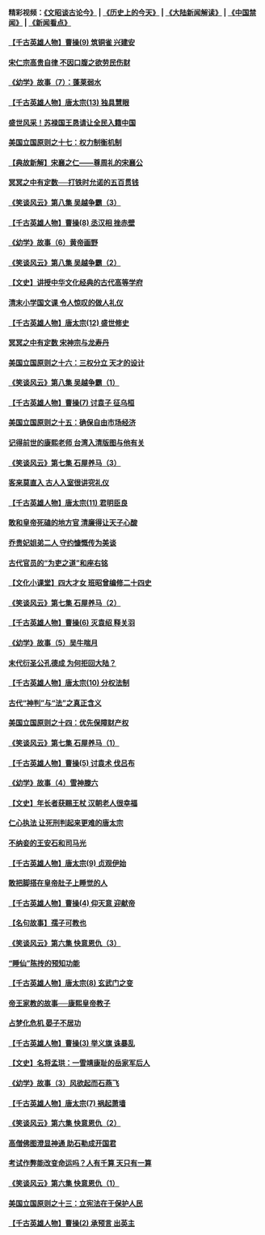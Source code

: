 #### 精彩视频：[《文昭谈古论今》](http://45.32.25.56/wenzhao) | [《历史上的今天》](http://45.32.25.56/today-in-history) | [《大陆新闻解读》](http://45.32.25.56/ntdtv-comedy) | [《中国禁闻》](http://45.32.25.56/ntdtv-news) | [《新闻看点》](http://45.32.25.56/news-insight) 

 #### [【千古英雄人物】曹操(9) 筑铜雀 兴建安](../pages/nsc975/n7662497.md?t=02062131) 

#### [宋仁宗高贵自律 不因口腹之欲劳民伤财](../pages/nsc975/n10997349.md?t=02062131) 

#### [《幼学》故事（7）：蓬莱弱水](../pages/nsc975/n10990547.md?t=02062131) 

#### [【千古英雄人物】唐太宗(13) 独具慧眼](../pages/nsc975/n8034179.md?t=02062131) 

#### [盛世风采！苏禄国王恳请让全民入籍中国](../pages/nsc975/n10992284.md?t=02062131) 

#### [美国立国原则之十七：权力制衡机制](../pages/nsc975/n11002624.md?t=02062131) 

#### [【典故新解】宋襄之仁——尊周礼的宋襄公](../pages/nsc975/n11018653.md?t=02062131) 

#### [冥冥之中有定数──打铁时允诺的五百贯钱](../pages/nsc975/n334213.md?t=02062131) 

#### [《笑谈风云》第八集 吴越争霸（3）](../pages/nsc975/n11010889.md?t=02062131) 

#### [【千古英雄人物】曹操(8) 丞汉相 挫赤壁](../pages/nsc975/n7662490.md?t=02062131) 

#### [《幼学》故事（6）黄帝画野](../pages/nsc975/n10990546.md?t=02062131) 

#### [《笑谈风云》第八集 吴越争霸（2）](../pages/nsc975/n10996834.md?t=02062131) 

#### [【文史】讲授中华文化经典的古代高等学府](../pages/nsc975/n11003895.md?t=02062131) 

#### [清末小学国文课 令人惊叹的做人礼仪](../pages/nsc975/n10980226.md?t=02062131) 

#### [【千古英雄人物】唐太宗(12) 盛世修史](../pages/nsc975/n8034115.md?t=02062131) 

#### [冥冥之中有定数 宋神宗与龙寿丹](../pages/nsc975/n11008770.md?t=02062131) 

#### [美国立国原则之十六：三权分立 天才的设计](../pages/nsc975/n10991293.md?t=02062131) 

#### [《笑谈风云》第八集 吴越争霸（1）](../pages/nsc975/n10987751.md?t=02062131) 

#### [【千古英雄人物】曹操(7) 讨袁子 征乌桓](../pages/nsc975/n7662459.md?t=02062131) 

#### [美国立国原则之十五：确保自由市场经济](../pages/nsc975/n10957715.md?t=02062131) 

#### [记得前世的康熙老师 台湾入清版图与他有关](../pages/nsc975/n11004761.md?t=02062131) 

#### [《笑谈风云》第七集 石屋养马（3）](../pages/nsc975/n10964155.md?t=02062131) 

#### [客来莫直入 古人入室很讲究礼仪](../pages/nsc975/n11002636.md?t=02062131) 

#### [【千古英雄人物】唐太宗(11) 君明臣良](../pages/nsc975/n8030388.md?t=02062131) 

#### [敢和皇帝死磕的地方官 清廉得让天子心酸](../pages/nsc975/n10999336.md?t=02062131) 

#### [乔贵妃姐弟二人 守约慷慨传为美谈](../pages/nsc975/n10842491.md?t=02062131) 

#### [古代官员的“为吏之道”和座右铭](../pages/nsc975/n10989890.md?t=02062131) 

#### [【文化小课堂】四大才女 班昭曾编修二十四史](../pages/nsc975/n10996143.md?t=02062131) 

#### [《笑谈风云》第七集 石屋养马（2）](../pages/nsc975/n10964109.md?t=02062131) 

#### [【千古英雄人物】曹操(6) 灭袁绍 释关羽](../pages/nsc975/n7662436.md?t=02062131) 

#### [《幼学》故事（5）吴牛喘月](../pages/nsc975/n10806013.md?t=02062131) 

#### [末代衍圣公孔德成 为何拒回大陆？](../pages/nsc975/n10992548.md?t=02062131) 

#### [【千古英雄人物】唐太宗(10) 分权法制](../pages/nsc975/n8025970.md?t=02062131) 

#### [古代“神判”与“法”之真正含义](../pages/nsc975/n10982291.md?t=02062131) 

#### [美国立国原则之十四：优先保障财产权](../pages/nsc975/n10954086.md?t=02062131) 

#### [《笑谈风云》第七集 石屋养马（1）](../pages/nsc975/n10964072.md?t=02062131) 

#### [【千古英雄人物】曹操(5) 讨袁术 伐吕布](../pages/nsc975/n7637126.md?t=02062131) 

#### [《幼学》故事（4）雪神滕六](../pages/nsc975/n10806012.md?t=02062131) 

#### [【文史】年长者获赐王杖 汉朝老人很幸福](../pages/nsc975/n10980263.md?t=02062131) 

#### [仁心执法 让死刑判起来更难的唐太宗](../pages/nsc975/n10979954.md?t=02062131) 

#### [不纳妾的王安石和司马光](../pages/nsc975/n2647438.md?t=02062131) 

#### [【千古英雄人物】唐太宗(9) 贞观伊始](../pages/nsc975/n8022938.md?t=02062131) 

#### [敢把脚搭在皇帝肚子上睡觉的人](../pages/nsc975/n10975530.md?t=02062131) 

#### [【千古英雄人物】曹操(4) 仰天意 迎献帝](../pages/nsc975/n7637003.md?t=02062131) 

#### [【名句故事】孺子可教也](../pages/nsc975/n10371944.md?t=02062131) 

#### [《笑谈风云》第六集 快意恩仇（3）](../pages/nsc975/n10953824.md?t=02062131) 

#### [“睡仙”陈抟的预知功能](../pages/nsc975/n10955272.md?t=02062131) 

#### [【千古英雄人物】唐太宗(8) 玄武门之变](../pages/nsc975/n7979461.md?t=02062131) 

#### [帝王家教的故事──康熙皇帝教子](../pages/nsc975/n10764254.md?t=02062131) 

#### [占梦化危机 晏子不居功](../pages/nsc975/n232663.md?t=02062131) 

#### [【千古英雄人物】曹操(3) 举义旗 诛暴乱](../pages/nsc975/n7576061.md?t=02062131) 

#### [【文史】名将孟珙：一雪靖康耻的岳家军后人](../pages/nsc975/n10949269.md?t=02062131) 

#### [《幼学》故事（3）风欲起而石燕飞](../pages/nsc975/n10806010.md?t=02062131) 

#### [【千古英雄人物】唐太宗(7) 祸起萧墙](../pages/nsc975/n7979459.md?t=02062131) 

#### [《笑谈风云》第六集 快意恩仇（2）](../pages/nsc975/n10950714.md?t=02062131) 

#### [高僧佛图澄显神通 助石勒成开国君](../pages/nsc975/n10960107.md?t=02062131) 

#### [考试作弊能改变命运吗？人有千算 天只有一算](../pages/nsc975/n10959716.md?t=02062131) 

#### [《笑谈风云》第六集 快意恩仇（1）](../pages/nsc975/n10938848.md?t=02062131) 

#### [美国立国原则之十三：立宪法在于保护人民](../pages/nsc975/n10942497.md?t=02062131) 

#### [【千古英雄人物】曹操(2) 承预言 出英主](../pages/nsc975/n7576051.md?t=02062131) 


